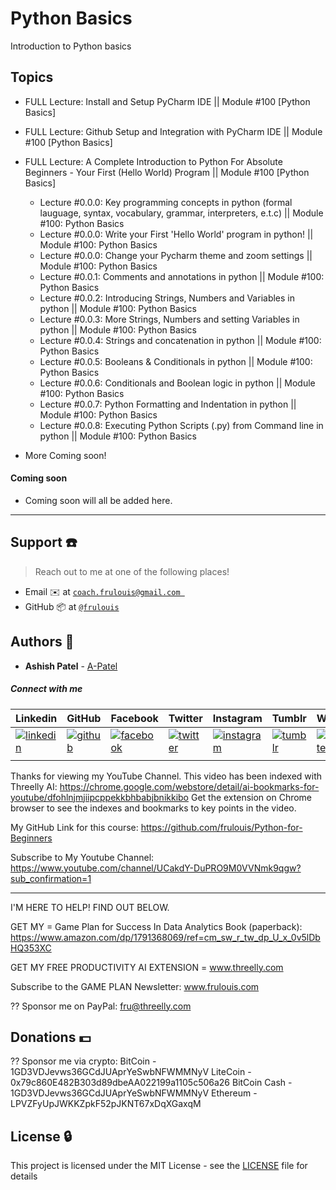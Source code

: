 # Python Basics
Introduction to Python basics

## Topics
* FULL Lecture: Install and Setup PyCharm IDE || Module #100 [Python Basics]
* FULL Lecture: Github Setup and Integration with PyCharm IDE || Module #100 [Python Basics]

* FULL Lecture: A Complete Introduction to Python For Absolute Beginners - Your First (Hello World) Program || Module #100 [Python Basics]

    * Lecture #0.0.0: Key programming concepts in python (formal lauguage, syntax, vocabulary, grammar, interpreters, e.t.c) || Module #100: Python Basics
    * Lecture #0.0.0: Write your First 'Hello World' program in python! || Module #100: Python Basics
    * Lecture #0.0.0: Change your Pycharm theme and zoom settings || Module #100: Python Basics
    * Lecture #0.0.1: Comments and annotations in python || Module #100: Python Basics
    * Lecture #0.0.2: Introducing Strings, Numbers and Variables in python || Module #100: Python Basics
    * Lecture #0.0.3: More Strings, Numbers and setting Variables in python || Module #100: Python Basics
    * Lecture #0.0.4: Strings and concatenation in python || Module #100: Python Basics
    * Lecture #0.0.5: Booleans & Conditionals in python || Module #100: Python Basics
    * Lecture #0.0.6: Conditionals and Boolean logic in python || Module #100: Python Basics
    * Lecture #0.0.7: Python Formatting and Indentation in python || Module #100: Python Basics
    * Lecture #0.0.8: Executing Python Scripts (.py) from Command line in python || Module #100: Python Basics
* More Coming soon!


#### Coming soon
- Coming soon will all be added here.


---

## Support :telephone:
> Reach out to me at one of the following places!

- Email :envelope: at <a href="mailto:coach.frulouis@gmail.com " target="_blank">`coach.frulouis@gmail.com `</a>
- GitHub :package: at <a href="https://github.com/frulouis/Python-for-Beginners" target="_blank">`@frulouis`</a>



## Authors :boy:

* **Ashish Patel** - [A-Patel](https://github.com/frulouis/)


##### Connect with me

| Linkedin | GitHub | Facebook | Twitter | Instagram | Tumblr | Website |
|----------|----------|----------|----------|----------|----------|----------|
| [![linkedin](https://cdnjs.cloudflare.com/ajax/libs/foundicons/3.0.0/svgs/fi-social-linkedin.svg)](https://www.linkedin.com/in/iamaashishpatel) | [![github](https://cdnjs.cloudflare.com/ajax/libs/foundicons/3.0.0/svgs/fi-social-github.svg)](https://github.com/frulouis) | [![facebook](https://cdnjs.cloudflare.com/ajax/libs/foundicons/3.0.0/svgs/fi-social-facebook.svg)](https://www.facebook.com/coachfrulouis) | [![twitter](https://cdnjs.cloudflare.com/ajax/libs/foundicons/3.0.0/svgs/fi-social-twitter.svg)](https://twitter.com/coachfrulouis) | [![instagram](https://cdnjs.cloudflare.com/ajax/libs/foundicons/3.0.0/svgs/fi-social-instagram.svg)](https://www.instagram.com/coachfrulouis/) | [![tumblr](https://cdnjs.cloudflare.com/ajax/libs/foundicons/3.0.0/svgs/fi-social-tumblr.svg)](https://frulouis.tumblr.com/) | [![website](https://cdnjs.cloudflare.com/ajax/libs/foundicons/3.0.0/svgs/fi-social-blogger.svg)](http://www.frulouis.com/) |
| | | | | | |

Thanks for viewing my YouTube Channel. This video has been indexed with Threelly AI: https://chrome.google.com/webstore/detail/ai-bookmarks-for-youtube/dfohlnjmjiipcppekkbhbabjbnikkibo
Get the extension on Chrome browser to see the indexes and bookmarks to key points in the video.

My GitHub Link for this course: https://github.com/frulouis/Python-for-Beginners

Subscribe to My Youtube Channel: https://www.youtube.com/channel/UCakdY-DuPRO9M0VVNmk9qgw?sub_confirmation=1


--------------------------------------------------------
I'M HERE TO HELP! FIND OUT BELOW.


GET MY = Game Plan for Success In Data Analytics Book (paperback): https://www.amazon.com/dp/1791368069/ref=cm_sw_r_tw_dp_U_x_0v5lDbHQ353XC 


GET MY FREE PRODUCTIVITY AI EXTENSION = www.threelly.com 


Subscribe to the GAME PLAN Newsletter: www.frulouis.com 


?? Sponsor me on PayPal:
fru@threelly.com



## Donations :dollar:

?? Sponsor me via crypto:
BitCoin -  1GD3VDJevws36GCdJUAprYeSwbNFWMMNyV
LiteCoin -  0x79c860E482B303d89dbeAA022199a1105c506a26
BitCoin Cash -  1GD3VDJevws36GCdJUAprYeSwbNFWMMNyV
Ethereum -  LPVZFyUpJWKKZpkF52pJKNT67xDqXGaxqM

## License :lock:

This project is licensed under the MIT License - see the [LICENSE](LICENSE) file for details
